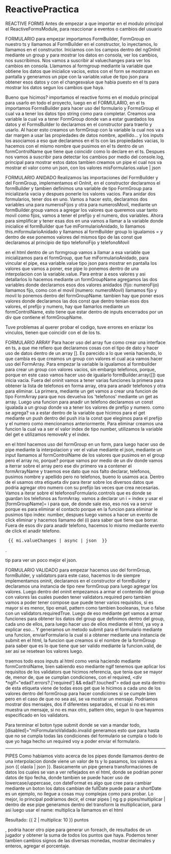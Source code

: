 # ReactivePractica

REACTIVE FORMS
Antes de empezar a que importar en el modulo principal el ReactiveFormsModule, para reaccionar a eventos o cambios del usuario

FORMULARIO
para empezar importamos FormBuilder, FormGroup en nuestro ts y llamamos al FormBuilder en el constructor, lo inyectamos, lo llamamos en el constructor. Iniciamos con los campos dentro del ngOnInit mediante un group y para mostrar los datos en consola, ver los cambios, nos suscribimos.
Nos vamos a suscribir al valuechanges para ver los cambios en consola.
Llamamos al formgroup mediante la variable que obtiene los datos que inicialice vacios, estos con el form se mostraran en pantalla y generamos un pipe con la variable.value de tipo json para obtener esos datos y con el changesvalue que habia puesto en el ts para mostrar los datos segun los cambios que haya.

Bueno que hicimos? importamos el reactive forms en el modulo principal para usarlo en todo el proyecto, luego en el FORMULARIO, en el ts importamos FormsBuilder para hacer uso del formulario y FormsGroup el cual va a tener los datos tipo string como para completar. Creamos una variable la cual va a tener FormGroup donde van a estar guardados los datos y el FormsBuilder lo declaramos en el constructor para traerlo y usarlo.
Al hacer esto creamos un formGroup con la variable la cual nos va a dar margen a usar las propiedades de datos nombre, apellido... y los inputs los asociamos a eso que declaramos en el ts con las propiedades vacias, lo hacemos con el mismo nombre que pusimos en el ts dentro de un formControlName que tiene que coincidir como lo declare en el ts.
Despues nos vamos a suscribir para detectar los cambios por medio del console.log, principal para mostrar estos datos tambien creamos un pipe el cual nos va mostrar el valor como un json, con los valores misFormularios.value | json

FORMULARIO ANIDADO
Realizamos las importaciones del FormBuilder y del FormGroup, implementamos el OnInit, en el constructor declaramos el formBuilder y tambien definimos una variable de tipo FormGroup para inicializarla vacia y despues ponerle los valores vacios.
Para anidar dos formularios, tener dos en uno. Vamos a hacer esto, declaramos dos variables una para numerosFijos y otra para numerosMovil, mediante un formBuilder.group vamos a agregar los valores que queremos usar tanto movil como fijos, vamos a tener el prefijo y el numero, dos variables. Ahora para simplificar y tener esas dos en una vamos a llamar a la variable donde inicialice el formBuilder que fue miFormularioAnidado, lo llamamos this.miformularioAnidado y llamamos al formBuilder group lo igualamos = y dentro de ese ponemos valores del mismos tipo de las const que declaramos al principio de tipo telefonoFijo y telefonoMovil

en el html dentro de un formgroup vamos a llamar a esa variable que inicializamos para el formGroup, que fue miFormularioAnidado, para vincular el pipe, esa variable.value tipo json para mostrar en pantalla los valores que vamos a poner, ese pipe lo ponemos dentro de una interpolacion con la variable.value. Para entrar a esos valores y asi detallarlos lo hacemos mediante un formGroupName agregamos las dos variables donde declaramos esos dos valores anidados (fijo: numeroFijo) llamamos fijo, como con el movil (numero: numeroMovil) llamamos fijo y movil lo ponemos dentro del formGroupName.
tambien hay que poner esos valores donde declaramos las dos const que dentro tenian esos dos valores, el prefijo y numero, hay que llamarlos mediante un formControlName, esto tiene que estar dentro de inputs encerrados por un div que contiene el formGroupName.

Tuve problemas al querer probar el codigo, tuve errores en enlazar los vinculos, tienen que coincidir con el de los ts.

FORMULARIO ARRAY
Para hacer uso del array fue como crear una interface en ts, a que me refiero que declaramos cosas con el tipo de dato y hacer uso de datos dentro de un array [].
Es parecido a lo que venia haciendo, lo que cambia es que creamos un group con valores el cual aca vamos hacer uso del FormArray.
Para empezar la variable la igualamos al formbuilder para crear un group con valores vacios, sin embargo telefonos, porque, porque en este caso vamos hacer uso de igualarlo formBuilder.array([]) que inicia vacia. Fuera del oninit vamos a tener varias funciones la primera para obtener la lista de telefonos en forma array, otra para anadir telefonos y otra para eliminar.
La primera, mediante un get vamos a crear una funcion de tipo FormArray para que nos devuelva los 'telefonos' mediante un get as array.
Luego una funcion para anadir un telefono declaramos un const igualada a un group donde va a tener los valores de prefijo y numero. como se agrega? va a estar dentro de la variable que hicimos para el get mediante un push dentro del push iria la const que elegimos para el prefijo y el numero como mencionamos anteriormente.
Para eliminar creamos una funcion la cual va a ser el valor index de tipo number, utilizamos la variable del get e utilizamos removeAt y el index.

en el html hacemos uso del formGroup en un form, para luego hacer uso de pipe mediante la interpolacion y ver el value mediante el json, mediante un input llamamos al formControlName de los valores que pusimos en el group pero el array no, porque? porque vamos por medio de un div donde vamos a iterrar sobre el array pero ese div primero va a contener el formArrayName y traemos ese dato que nos falto declarar, telefonos, pusimos nombre y apellido pero no telefonos, bueno lo usamos aca.
Dentro de el usamos otra etiqueta div para iterar sobre los diversos datos que podria agregar otro numero con su prefijo las veces que crea necesarias. Vamos a iterar sobre el telefonosFormulario.controls que es donde se guardan los telefonos as formArray. vamos a declarar un i = index y usar el [formGroupName]= i para que, de donde sale eso, eso nos va a servir porque es para eliminar el contacto porque en la funcion para eliminar le pusimos tipo index: number, despues luego vamos a hacer un evento de click eliminar y hacemos llamamo del (i) para saber que tiene que borrar.
Fuera de esos div para anadir telefono, hacemos lo mismo mediante evento de click el anadir telefono.

  <pre> {{ mi.valueChanges | async | json  }}</pre>.

tip para ver un poco mejor el json.

FORMULARIO VALIDADO
para empezar hacemos uso del formGroup, formBuilder, y validators para este caso, hacemos lo de siempre implementamos oninit, declaramos en el constructor el formBuilder y declaramos una instancia de tipo new formGroup para luego agregar los valores. Luego dentro del oninit empezamos a armar el contenido del group con valores las cuales pueden tener validators.required pero tambien vamos a poder tener compose que puede tener varios requisitos, si es mayor si es menor, tipo email, pattern como tambien booleanas, true o false con un validators.requiredTrue.
Luego de eso mediante get vamos a armar funciones para obtener los datos del group que definimos dentro del group, cada uno de ellos, para luego hacer uso de ellos mediante el html, ya voy a explicar eso...
Y generamos un metodo submit para el formulario mediante una funcion, enviarFormulario la cual si a obtener mediante una instancia de submit en el html, la funcion que creamos si el nombre de la formGroup para saber que es lo que tiene que ser valido mediante la funcion.valid, de ser asi se resetean los valores luego.

traemos todo esos inputs al html como venia haciendo mediante formControlName, bien sabiendo eso mediante ngif tenemos que aplicar los requisitos de los validators que hicimos referencia, que tenia que se mayor de, menor de, que se cumplan condiciones, con el required, <div \*ngIf="edad?.errors?.['required'] && edad?.touched"> edad que esta dentro de esta etiqueta viene de todas esos get que le hicimos a cada uno de los valores dentro del formGroup para hacer condiciones si se cumple bien pero en el caso de que no sea asi, se va mostrar un mensaje. Podriamos mostrar dos mensajes, dos if diferentes separados, el cual si no es min muestra un mensaje, si no es max otro, pattern otro, segun lo que hayamos especificado en los validators.

Para terminar el boton type submit donde se van a mandar todo, [disabled]="miFormularioValidado.invalid generamos esto que para hasta que no se cumpla todas las condiciones del formulario se cumpla o todo lo que yo haga hecho un required voy a poder enviar el formulario.

---

PIPES
Como habiamos visto acerca de los pipes donde llamamos dentro de una interpolacion donde viene un valor de ts y lo pasamos, los valores a json {{ olaola | json }}.
Basicamente un pipe genera transformaciones de datos los cuales se van a ver reflejados en el html, donde se podrian poner datos de tipo fecha, donde tambien se puede hacer uso de lowercase/uppercase, con dateFormat es algo que cree para cambiar mediante un boton los datos cambian de fullDate puede pasar a shortDate es un ejemplo, no llegue a cosas muy complejas como para probar.
Lo mejor, lo principal podriamos decir, el crear pipes | ng g p pipes/multiplicar | dentro de ese pipe generamos dentro del transform la multiplicacion, para asi luego usar el name: multiplica la llamamos en el html <p>Resultado: {{ 2 | multiplica: 10 }} puntos</p> , podria hacer otro pipe para generar un foreach, de resultados de un jugador y obtener la suma de todos los puntos que haya.
Podemos tener tambien cambios signos de las diversas monedas, mostrar decimales y enteros, agregar el porcentaje.
